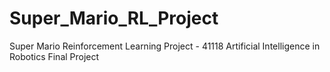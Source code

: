 # Super_Mario_RL_Project
Super Mario Reinforcement Learning Project - 41118 Artificial Intelligence in Robotics Final Project
